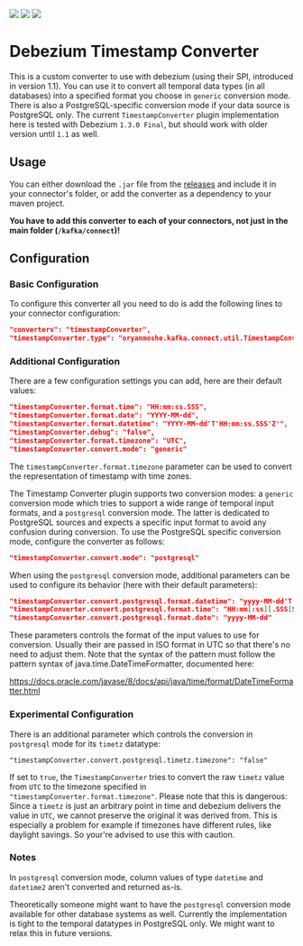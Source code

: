 ![](https://github.com/oryanmoshe/debezium-timestamp-converter/workflows/Run%20Tests/badge.svg?branch=master) ![](https://github.com/oryanmoshe/debezium-timestamp-converter/workflows/GitHub%20Release/badge.svg) ![](https://github.com/oryanmoshe/debezium-timestamp-converter/workflows/GitHub%20Package/badge.svg)
# Debezium Timestamp Converter
This is a custom converter to use with debezium (using their SPI, introduced in version 1.1).
You can use it to convert all temporal data types (in all databases) into a specified format you choose in ```generic``` conversion mode.
There is also a PostgreSQL-specific conversion mode if your data source is PostgreSQL only.
The current ```TimestampConverter``` plugin implementation here is tested with Debezium ```1.3.0 Final```,
but should work with older version until ```1.1``` as well.

## Usage
You can either download the `.jar` file from the [releases](https://github.com/oryanmoshe/debezium-timestamp-converter/releases) and include it in your connector's folder, or add the converter as a dependency to your maven project.

**You have to add this converter to each of your connectors, not just in the main folder (`/kafka/connect`)!**

## Configuration

### Basic Configuration
To configure this converter all you need to do is add the following lines to your connector configuration:
```json
"converters": "timestampConverter",
"timestampConverter.type": "oryanmoshe.kafka.connect.util.TimestampConverter"
```

### Additional Configuration
There are a few configuration settings you can add, here are their default values:
```json
"timestampConverter.format.time": "HH:mm:ss.SSS",
"timestampConverter.format.date": "YYYY-MM-dd",
"timestampConverter.format.datetime": "YYYY-MM-dd'T'HH:mm:ss.SSS'Z'",
"timestampConverter.debug": "false",
"timestampConverter.format.timezone": "UTC",
"timestampConverter.convert.mode": "generic"
```

The ```timestampConverter.format.timezone``` parameter can be used to convert the representation of
timestamp with time zones.

The Timestamp Converter plugin supports two conversion modes: a ```generic``` conversion mode which tries to support
a wide range of temporal input formats, and a ```postgresql``` conversion mode. The latter is dedicated to PostgreSQL
sources and expects a specific input format to avoid any confusion during conversion. To use the PostgreSQL specific
conversion mode, configure the converter as follows:

```json
"timestampConverter.convert.mode": "postgresql"
```

When using the ```postgresql``` conversion mode, additional parameters can be used to configure
its behavior (here with their default parameters):

```json
"timestampConverter.convert.postgresql.format.datetime": "yyyy-MM-dd'T'HH:mm[:ss][.SSS[SSS]]['Z']",
"timestampConverter.convert.postgresql.format.time": "HH:mm[:ss][.SSS[SSS]]['Z']",
"timestampConverter.convert.postgresql.format.date": "yyyy-MM-dd"
```

These parameters controls the format of the input values to use for conversion. Usually their are passed
in ISO format in UTC so that there's no need to adjust them. Note that the syntax of the pattern must follow
the pattern syntax of java.time.DateTimeFormatter, documented here:

https://docs.oracle.com/javase/8/docs/api/java/time/format/DateTimeFormatter.html

### Experimental Configuration

There is an additional parameter which controls the conversion in ```postgresql``` mode
for its ```timetz``` datatype:

```
"timestampConverter.convert.postgresql.timetz.timezone": "false"
```

If set to ```true```, the ```TimestampConverter``` tries to convert the raw ```timetz``` value from ```UTC```
to the timezone specified in ```"timestampConverter.format.timezone"```. Please note that this is dangerous: Since
a ```timetz``` is just an arbitrary point in time and debezium delivers the value in ```UTC```, we cannot preserve
the original it was derived from. This is especially a problem for example if timezones have different rules, like
daylight savings. So your're advised to use this with caution.

### Notes

In ```postgresql``` conversion mode, column values of type ```datetime``` and ```datetime2``` aren't converted and returned
as-is.

Theoretically someone might want to have the ```postgresql``` conversion mode available for other
database systems as well. Currently the implementation is tight to the temporal datatypes in
PostgreSQL only. We might want to relax this in future versions.
